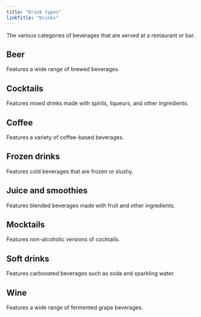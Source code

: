 ```yaml
---
title: "Drink types"
linkTitle: "Drinks"
---
```


The various categories of beverages that are served at a restaurant or bar.

## Beer
Features a wide range of brewed beverages.

## Cocktails
Features mixed drinks made with spirits, liqueurs, and other ingredients.

## Coffee
Features a variety of coffee-based beverages.

## Frozen drinks
Features cold beverages that are frozen or slushy.

## Juice and smoothies
Features blended beverages made with fruit and other ingredients.

## Mocktails
Features non-alcoholic versions of cocktails.

## Soft drinks
Features carbonated beverages such as soda and sparkling water.

## Wine
Features a wide range of fermented grape beverages.